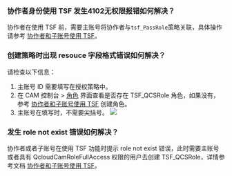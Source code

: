 ### 协作者身份使用 TSF 发生4102无权限报错如何解决？

协作者在使用 TSF 前，需要主账号将协作者与`tsf_PassRole`策略关联，具体操作请参考 [协作者和子账号使用 TSF](https://cloud.tencent.com/document/product/649/16869)。

### 创建策略时出现 resouce 字段格式错误如何解决？

请检查以下信息：

1. 主账号 ID 需要填写在授权策略中。
2. 在 CAM 控制台 > [角色](https://console.cloud.tencent.com/cam/role) 界面查看是否存在 TSF_QCSRole 角色，如果没有，参考 [协作者和子账号使用 TSF](https://cloud.tencent.com/document/product/649/16869)  创建角色。
3. 主账号在填写时，不需要尖括号。
   ![](https://main.qcloudimg.com/raw/3830850608f5d7891e8a372115021409.png)



### 发生 role not exist 错误如何解决？

协作者或者子账号在使用 TSF 功能时提示 role not exist 错误，此时需要主账号或者具有 QcloudCamRoleFullAccess 权限的用户去创建 TSF_QCSRole，详情参考文档  [协作者和子账号使用 TSF](https://cloud.tencent.com/document/product/649/16869)。
